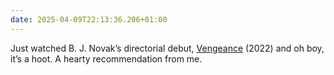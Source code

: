 ```yaml
---
date: 2025-04-09T22:13:36.206+01:00
---
```


Just watched B. J. Novak’s directorial debut, [Vengeance](https://www.imdb.com/title/tt11976532/) (2022) and oh boy, it’s a hoot. A hearty recommendation from me.
